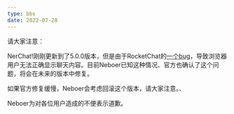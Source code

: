 ```yaml
---
type: bbs
date: 2022-07-28
---
```

请大家注意：

NerChat!刚刚更新到了5.0.0版本，但是由于RocketChat的[一个bug](https://github.com/RocketChat/Rocket.Chat/issues/26352)，导致浏览器用户无法正确显示聊天内容。目前Neboer已知这种情况、官方也确认了这个问题，将会在未来的版本中修复。

如果官方修复缓慢，Neboer会考虑回滚这个版本，请大家注意。、

Neboer为对各位用户造成的不便表示道歉。
